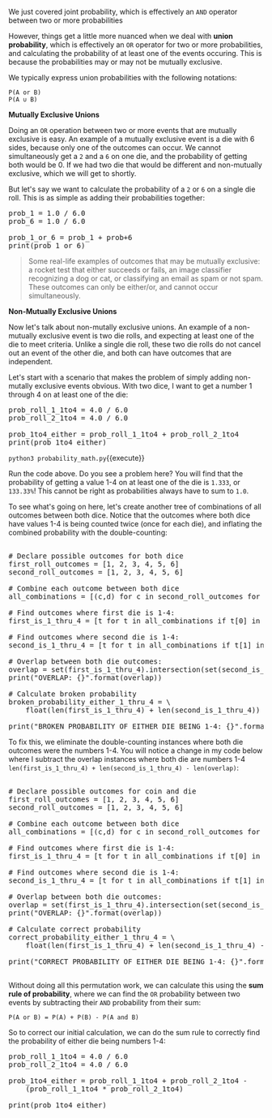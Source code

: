We just covered joint probability, which is effectively an `AND` operator between two or more probabilities

However, things get a little more nuanced when we deal with **union probability**, which is effectively an `OR` operator for two or more probabilities, and calculating the probability of at least one of the events occuring. This is because the probabilities may or may not be mutually exclusive. 

We typically express union probabilities with the following notations: 

```
P(A or B)
P(A ∪ B)
```

**Mutually Exclusive Unions**

Doing an `OR` operation between two or more events that are mutually exclusive is easy. An example of a mutually exclusive event is a die with 6 sides, because only one of the outcomes can occur. We cannot simultaneously get a `2` and a `6` on one die, and the probability of getting both would be 0. If we had two die that would be different and non-mutually exclusive, which we will get to shortly. 

But let's say we want to calculate the probability of a `2` or `6` on a single die roll. This is as simple as adding their probabilities together: 

<pre class="file" data-filename="probability_math.py" data-target="replace">
prob_1 = 1.0 / 6.0
prob_6 = 1.0 / 6.0

prob_1_or_6 = prob_1 + prob+6
print(prob_1_or_6)
</pre>

>Some real-life examples of outcomes that may be mutually exclusive: a rocket test that either succeeds or fails, an image classifier recognizing a dog or cat, or classifying an email as spam or not spam. These outcomes can only be either/or, and cannot occur simultaneously.

**Non-Mutually Exclusive Unions**

Now let's talk about non-mutally exclusive unions. An example of a non-mutually exclusive event is two die rolls, and expecting at least one of the die to meet criteria. Unlike a single die roll, these two die rolls do not cancel out an event of the other die, and both can have outcomes that are independent.

Let's start with a scenario that makes the problem of simply adding non-mutally exclusive events obvious. With two dice, I want to get a number 1 through 4 on at least one of the die: 

<pre class="file" data-filename="probability_math.py" data-target="replace">
prob_roll_1_1to4 = 4.0 / 6.0
prob_roll_2_1to4 = 4.0 / 6.0

prob_1to4_either = prob_roll_1_1to4 + prob_roll_2_1to4
print(prob_1to4_either)
</pre>

`python3 probability_math.py`{{execute}}

Run the code above. Do you see a problem here? You will find that the probability of getting a value 1-4 on at least one of the die is `1.333`, or `133.33%`! This cannot be right as probabilities always have to sum to `1.0`. 

To see what's going on here, let's create another tree of combinations of all outcomes between both dice. Notice that the outcomes where both dice have values 1-4 is being counted twice (once for each die), and inflating the combined probability with the double-counting:

<pre class="file" data-filename="probability_math.py" data-target="replace">

# Declare possible outcomes for both dice
first_roll_outcomes = [1, 2, 3, 4, 5, 6]
second_roll_outcomes = [1, 2, 3, 4, 5, 6]

# Combine each outcome between both dice
all_combinations = [(c,d) for c in second_roll_outcomes for d in first_roll_outcomes]

# Find outcomes where first die is 1-4:
first_is_1_thru_4 = [t for t in all_combinations if t[0] in range(1,5)]

# Find outcomes where second die is 1-4:
second_is_1_thru_4 = [t for t in all_combinations if t[1] in range(1,5)]

# Overlap between both die outcomes: 
overlap = set(first_is_1_thru_4).intersection(set(second_is_1_thru_4))
print("OVERLAP: {}".format(overlap))

# Calculate broken probability
broken_probability_either_1_thru_4 = \
    float(len(first_is_1_thru_4) + len(second_is_1_thru_4)) / len(all_combinations)
    
print("BROKEN PROBABILITY OF EITHER DIE BEING 1-4: {}".format(broken_probability_either_1_thru_4))
</pre>

To fix this, we eliminate the double-counting instances where both die outcomes were the numbers 1-4. You will notice a change in my code below where I subtract the overlap instances where both die are numbers 1-4 `len(first_is_1_thru_4) + len(second_is_1_thru_4) - len(overlap)`:

<pre class="file" data-filename="probability_math.py" data-target="replace">

# Declare possible outcomes for coin and die
first_roll_outcomes = [1, 2, 3, 4, 5, 6]
second_roll_outcomes = [1, 2, 3, 4, 5, 6]

# Combine each outcome between both dice
all_combinations = [(c,d) for c in second_roll_outcomes for d in first_roll_outcomes]

# Find outcomes where first die is 1-4:
first_is_1_thru_4 = [t for t in all_combinations if t[0] in range(1,5)]

# Find outcomes where second die is 1-4:
second_is_1_thru_4 = [t for t in all_combinations if t[1] in range(1,5)]

# Overlap between both die outcomes: 
overlap = set(first_is_1_thru_4).intersection(set(second_is_1_thru_4))
print("OVERLAP: {}".format(overlap))

# Calculate correct probability
correct_probability_either_1_thru_4 = \
    float(len(first_is_1_thru_4) + len(second_is_1_thru_4) - len(overlap)) / len(all_combinations)
    
print("CORRECT PROBABILITY OF EITHER DIE BEING 1-4: {}".format(correct_probability_either_1_thru_4))

</pre>

Without doing all this permutation work, we can calculate this using the **sum rule of probability**, where we can find the `OR` probability between two events by subtracting their `AND` probability from their sum: 

```
P(A or B) = P(A) + P(B) - P(A and B)
```

So to correct our initial calculation, we can do the sum rule to correctly find the probability of either die being numbers 1-4: 

<pre class="file" data-filename="probability_math.py" data-target="replace">
prob_roll_1_1to4 = 4.0 / 6.0
prob_roll_2_1to4 = 4.0 / 6.0

prob_1to4_either = prob_roll_1_1to4 + prob_roll_2_1to4 -
	(prob_roll_1_1to4 * prob_roll_2_1to4)
	
print(prob_1to4_either)
</pre>